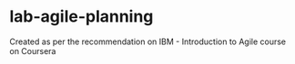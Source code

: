 # lab-agile-planning
Created as per the recommendation on IBM - Introduction to Agile course on Coursera
